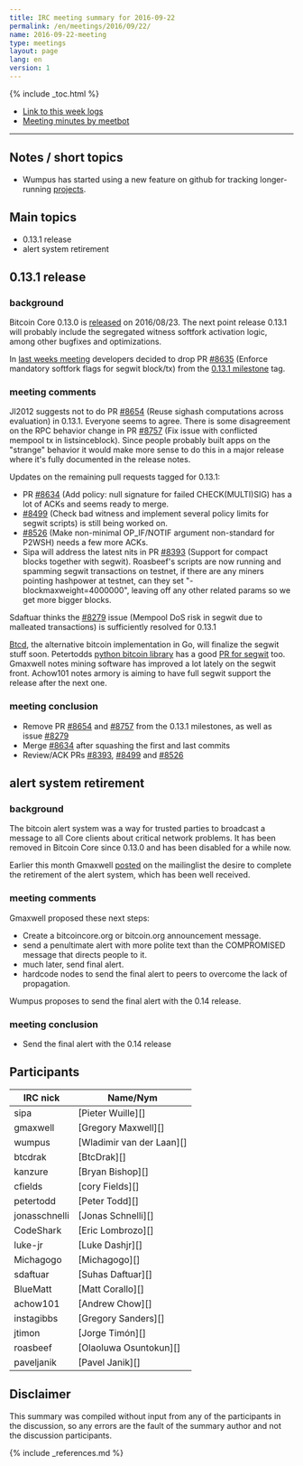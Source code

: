 ```yaml
---
title: IRC meeting summary for 2016-09-22
permalink: /en/meetings/2016/09/22/
name: 2016-09-22-meeting
type: meetings
layout: page
lang: en
version: 1
---
```

{% include _toc.html %}
 
- [Link to this week logs](https://botbot.me/freenode/bitcoin-core-dev/2016-09-22/?msg=73443433&page=4)
- [Meeting minutes by meetbot](http://www.erisian.com.au/meetbot/bitcoin-core-dev/2016/bitcoin-core-dev.2016-09-22-18.59.html)
 
---
 
## Notes / short topics

- Wumpus has started using a new feature on github for tracking longer-running [projects](https://github.com/bitcoin/bitcoin/projects). 

## Main topics
 
- 0.13.1 release
- alert system retirement

## 0.13.1 release

### background

Bitcoin Core 0.13.0 is [released](/en/2016/08/23/release-0.13.0/) on 2016/08/23. The next point release 0.13.1 will probably include the segregated witness softfork activation logic, among other bugfixes and optimizations.

In [last weeks meeting](/en/meetings/2016/09/15/#release) developers decided to drop PR [#8635][] (Enforce mandatory softfork flags for segwit block/tx) from the [0.13.1 milestone](https://github.com/bitcoin/bitcoin/milestone/22) tag.

### meeting comments

Jl2012 suggests not to do PR [#8654][] (Reuse sighash computations across evaluation) in 0.13.1. Everyone seems to agree.
There is some disagreement on the RPC behavior change in PR [#8757][] (Fix issue with conflicted mempool tx in listsinceblock). Since people probably built apps on the "strange" behavior it would make more sense to do this in a major release where it's fully documented in the release notes.

Updates on the remaining pull requests tagged for 0.13.1: 
- PR [#8634][] (Add policy: null signature for failed CHECK(MULTI)SIG) has a lot of ACKs and seems ready to merge.
- [#8499][] (Check bad witness and implement several policy limits for segwit scripts) is still being worked on.
- [#8526][] (Make non-minimal OP_IF/NOTIF argument non-standard for P2WSH) needs a few more ACKs.
- Sipa will address the latest nits in PR [#8393][] (Support for compact blocks together with segwit). Roasbeef's scripts are now running and spamming segwit transactions on testnet, if there are any miners pointing hashpower at testnet, can they set "-blockmaxweight=4000000", leaving off any other related params so we get more bigger blocks.

Sdaftuar thinks the [#8279](https://github.com/bitcoin/bitcoin/issues/8279) issue (Mempool DoS risk in segwit due to malleated transactions) is sufficiently resolved for 0.13.1

[Btcd](https://github.com/btcsuite/btcd), the alternative bitcoin implementation in Go, will finalize the segwit stuff soon. Petertodds [python bitcoin library](https://github.com/petertodd/python-bitcoinlib) has a good [PR for segwit](https://github.com/petertodd/python-bitcoinlib/pull/112) too. Gmaxwell notes mining software has improved a lot lately on the segwit front. Achow101 notes armory is aiming to have full segwit support the release after the next one.

### meeting conclusion

- Remove PR [#8654][] and [#8757][] from the 0.13.1 milestones, as well as issue [#8279](https://github.com/bitcoin/bitcoin/issues/8279)
- Merge [#8634][] after squashing the first and last commits
- Review/ACK PRs [#8393][], [#8499][] and [#8526][]

## alert system retirement

### background

The bitcoin alert system was a way for trusted parties to broadcast a message to all Core clients about critical network problems. It has been removed in Bitcoin Core since 0.13.0 and has been disabled for a while now.

Earlier this month Gmaxwell [posted](https://lists.linuxfoundation.org/pipermail/bitcoin-dev/2016-September/013104.html) on the mailinglist the desire to complete the retirement of the alert system, which has been well received.

### meeting comments

Gmaxwell proposed these next steps:
- Create a bitcoincore.org or bitcoin.org announcement message.
- send a penultimate alert with more polite text than the COMPROMISED message that directs people to it.
- much later, send final alert.
- hardcode nodes to send the final alert to peers to overcome the lack of propagation.

Wumpus proposes to send the final alert with the 0.14 release.

### meeting conclusion

- Send the final alert with the 0.14 release

## Participants
 
| IRC nick        | Name/Nym                  |
|-----------------|---------------------------|
| sipa            | [Pieter Wuille][]         |
| gmaxwell        | [Gregory Maxwell][]       |
| wumpus          | [Wladimir van der Laan][] |
| btcdrak         | [BtcDrak][]               |
| kanzure         | [Bryan Bishop][]          |
| cfields         | [cory Fields][]           |
| petertodd       | [Peter Todd][]            |
| jonasschnelli   | [Jonas Schnelli][]        |
| CodeShark       | [Eric Lombrozo][]         |
| luke-jr         | [Luke Dashjr][]           |
| Michagogo       | [Michagogo][]             |
| sdaftuar        | [Suhas Daftuar][]         |
| BlueMatt        | [Matt Corallo][]          |
| achow101        | [Andrew Chow][]           |
| instagibbs      | [Gregory Sanders][]       |
| jtimon          | [Jorge Timón][]           |
| roasbeef        | [Olaoluwa Osuntokun][]    |
| paveljanik      | [Pavel Janik][]           |

## Disclaimer
 
This summary was compiled without input from any of the participants in the discussion, so any errors are the fault of the summary author and not the discussion participants.

[#8654]: https://github.com/bitcoin/bitcoin/pull/8654
[#8635]: https://github.com/bitcoin/bitcoin/pull/8635
[#8634]: https://github.com/bitcoin/bitcoin/pull/8634
[#8499]: https://github.com/bitcoin/bitcoin/pull/8499
[#8526]: https://github.com/bitcoin/bitcoin/pull/8526
[#8393]: https://github.com/bitcoin/bitcoin/pull/8393
[#8757]: https://github.com/bitcoin/bitcoin/pull/8757

{% include _references.md %}
